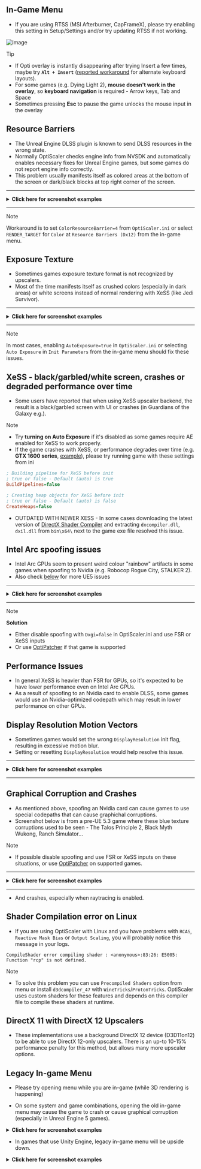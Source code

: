 ## In-Game Menu
* If you are using RTSS (MSI Afterburner, CapFrameX), please try enabling this setting in Setup/Settings and/or try updating RTSS if not working.

![image](https://github.com/optiscaler/OptiScaler/assets/35529761/8afb24ac-662a-40ae-a97c-837369e03fc7)

> [!TIP]
> * If Opti overlay is instantly disappearing after trying Insert a few times, maybe try **`Alt + Insert`** ([reported workaround](https://github.com/optiscaler/OptiScaler/issues/484) for alternate keyboard layouts).
> * For some games (e.g. Dying Light 2), **mouse doesn't work in the overlay**, so **keyboard navigation** is required - Arrow keys, Tab and Space
> * Sometimes pressing **Esc** to pause the game unlocks the mouse input in the overlay  
  

## Resource Barriers
* The Unreal Engine DLSS plugin is known to send DLSS resources in the wrong state.  
* Normally OptiScaler checks engine info from NVSDK and automatically enables necessary fixes for Unreal Engine games, but some games do not report engine info correctly.  
* This problem usually manifests itself as colored areas at the bottom of the screen or dark/black blocks at top right corner of the screen.
---
<details>
<summary><b> Click here for screenshot examples </b></summary>

![christmas lights](https://github.com/optiscaler/OptiScaler/blob/master/images/christmas.png)<br>*Deep Rock Galactic*
  
![rdna4_fun](https://github.com/user-attachments/assets/ee1fe9f7-021d-4b22-85a8-86d52ffbf35f)<br>*Ghostrunner 2*

</details>

---
> [!NOTE]
> Workaround is to set `ColorResourceBarrier=4` from `OptiScaler.ini` or select `RENDER_TARGET` for `Color` at `Resource Barriers (Dx12)` from the in-game menu.

## Exposure Texture
* Sometimes games exposure texture format is not recognized by upscalers. 
* Most of the time manifests itself as crushed colors (especially in dark areas) or white screens instead of normal rendering with XeSS (like Jedi Survivor). 
---
<details>
<summary><b> Click here for screenshot examples </b></summary>

![exposure](https://github.com/optiscaler/OptiScaler/blob/master/images/exposure.png)<br>*Shadow of the Tomb Raider*

</details>

---
> [!NOTE]
> In most cases, enabling `AutoExposure=true` in `OptiScaler.ini` or selecting `Auto Exposure` in `Init Parameters` from the in-game menu should fix these issues.

## XeSS - black/garbled/white screen, crashes or degraded performance over time
* Some users have reported that when using XeSS upscaler backend, the result is a black/garbled screen with UI or crashes (in Guardians of the Galaxy e.g.). 

> [!NOTE]
> * Try **turning on Auto Exposure** if it's disabled as some games require AE enabled for XeSS to work properly.
> * If the game crashes with XeSS, or performance degrades over time (e.g. **GTX 1600 series**, [example](https://github.com/optiscaler/OptiScaler/issues/468#issuecomment-2935149409)), please try running game with these settings from ini

```ini
; Building pipeline for XeSS before init
; true or false - Default (auto) is true
BuildPipelines=false

; Creating heap objects for XeSS before init
; true or false - Default (auto) is false
CreateHeaps=false
```
* OUTDATED WITH NEWER XESS - In some cases downloading the latest version of [DirectX Shader Compiler](https://github.com/microsoft/DirectXShaderCompiler/releases) and extracting `dxcompiler.dll`, `dxil.dll` from `bin\x64\` next to the game exe file resolved this issue.

## Intel Arc spoofing issues
* Intel Arc GPUs seem to present weird colour "rainbow" artifacts in some games when spoofing to Nvidia (e.g. Robocop Rogue City, STALKER 2). 
* Also check [below](#graphical-corruption-and-crashes) for more UE5 issues
---
<details>
<summary><b> Click here for screenshot examples </b></summary>

![Intel Arc spoofing issue](https://github.com/user-attachments/assets/aa7e5660-14ae-488f-9dde-eb711908648f)


</details>

---
> [!NOTE]
> **Solution** 
> * Either disable spoofing with `Dxgi=false` in OptiScaler.ini and use FSR or XeSS inputs
> * Or use [OptiPatcher](https://github.com/optiscaler/OptiPatcher) if that game is supported

## Performance Issues
* In general XeSS is heavier than FSR for GPUs, so it's expected to be have lower performance even on Intel Arc GPUs.
* As a result of spoofing to an Nvidia card to enable DLSS, some games would use an Nvidia-optimized codepath which may result in lower performance on other GPUs.

## Display Resolution Motion Vectors
* Sometimes games would set the wrong `DisplayResolution` init flag, resulting in excessive motion blur. 
* Setting or resetting `DisplayResolution` would help resolve this issue.
---
<details>
<summary><b> Click here for screenshot examples </b></summary>

![mv wrong](https://github.com/user-attachments/assets/e10f3e2e-c2a8-4167-a474-8a128e8870dd)<br>*Deep Rock Galactic*

</details>

---

## Graphical Corruption and Crashes
* As mentioned above, spoofing an Nvidia card can cause games to use special codepaths that can cause graphichal corruptions. 
* Screenshot below is from a pre-UE 5.3 game where these blue texture corruptions used to be seen - The Talos Principle 2, Black Myth Wukong, Ranch Simulator...
> [!NOTE]
> * If possible disable spoofing and use FSR or XeSS inputs on these situations, or use [OptiPatcher](https://github.com/optiscaler/OptiPatcher) on supported games.
---
<details>
<summary><b> Click here for screenshot examples </b></summary>

![talos principle 2](https://github.com/optiscaler/OptiScaler/blob/master/images/talos.png)<br>*Talos Principle 2*

</details>

---
* And crashes, especially when raytracing is enabled.

## Shader Compilation error on Linux
* If you are using OptiScaler with Linux and you have problems with `RCAS`, `Reactive Mask Bias` or `Output Scaling`, you will probably notice this message in your logs.
```
CompileShader error compiling shader : <anonymous>:83:26: E5005: Function "rcp" is not defined.
```
> [!NOTE]
> * To solve this problem you can use `Precompiled Shaders` option from menu or install `d3dcompiler_47` with `WineTricks`/`ProtonTricks`. OptiScaler uses custom shaders for these features and depends on this compiler file to compile these shaders at runtime. 

## DirectX 11 with DirectX 12 Upscalers
* These implementations use a background DirectX 12 device (D3D11on12) to be able to use DirectX 12-only upscalers. There is an up-to 10-15% performance penalty for this method, but allows many more upscaler options. 

## Legacy In-game Menu
* Please try opening menu while you are in-game (while 3D rendering is happening)

* On some system and game combinations, opening the old in-game menu may cause the game to crash or cause graphical corruption (especially in Unreal Engine 5 games).

<details>
<summary><b> Click here for screenshot examples </b></summary>

![Banishers](https://github.com/optiscaler/OptiScaler/blob/master/images/banishers.png)<br>*Banishers: Ghosts of New Eden*

</details>

* In games that use Unity Engine, legacy in-game menu will be upside down.

<details>
<summary><b> Click here for screenshot examples </b></summary>

![barrel roll](https://github.com/optiscaler/OptiScaler/blob/master/images/upsidedown.png)<br>*Sons of Forest*

</details>
